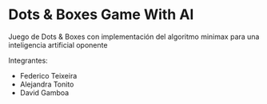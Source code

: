 # Dots & Boxes Game With AI
Juego de Dots & Boxes con implementación del algoritmo minimax para una inteligencia artificial oponente 

Integrantes:
* Federico Teixeira
* Alejandra Tonito
* David Gamboa
